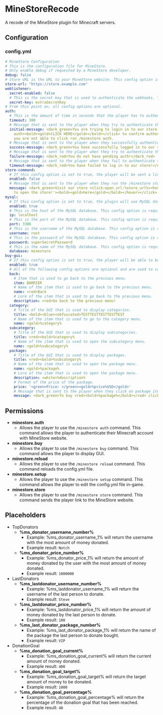 # MineStoreRecode
A recode of the MineStore plugin for Minecraft servers.
## Configuration
### config.yml
```yaml
# MineStore Configuration
# This is the configuration file for MineStore.
# Only enable debug if requested by a MineStore developer. 
debug: false
# Store URL is the URL to your MineStore website. This config option is required.
store-url: "https://store.example.com"
weblistener:
  secret-enabled: false
  # This is the secret key that is used to authenticate the webhooks. This config option is required if secret-enabled is set to true.
  secret-key: extraSecretKey
# From this point on, all config options are optional.
auth:
  # This is the amount of time in seconds that the player has to authenticate their Minecraft account with MineStore website.
  timeout: 300
  # Message that is sent to the player when they try to authenticate their Minecraft account with MineStore website.
  initial-message: <dark_green>You are trying to login in to our store. <click:run_command:/ms
    auth><bold><gold>CLICK HERE</gold></bold></click> to confirm authorization! If
    you are not able to click run /minestore auth.
  # Message that is sent to the player when they successfully authenticate their Minecraft account with MineStore website.
  success-message: <dark_green>You have successfully logged in to our store!</dark_green>
  # Message that is sent to the player when they try to authenticate their Minecraft account with MineStore website but they do not have a pending auth.
  failure-message: <dark_red>You do not have pending auth!</dark_red>
  # Message that is sent to the player when they fail to authenticate their Minecraft account with MineStore website due to timeout.
  timeout-message: <dark_red>You have failed to log in to our store!</dark_red>
store-command:
  # If this config option is set to true, the player will be sent a link to the MineStore website when they run the /minestore store command.
  enabled: false
  # Message that is sent to the player when they run the /minestore store command.
  message: <dark_green>Visit our store <click:open_url:%store_url%><hover:show_text:'<gold>Click
    to open the store!'><bold><gold>here</gold></bold></hover></click>!</dark_green>
mysql:
  # If this config option is set to true, the plugin will use MySQL database to store data.
  enabled: true
  # This is the host of the MySQL database. This config option is required if MySQL is enabled.
  ip: localhost
  # This is the port of the MySQL database. This config option is required if MySQL is enabled.
  port: 3306
  # This is the username of the MySQL database. This config option is required if MySQL is enabled.
  username: root
  # This is the password of the MySQL database. This config option is required if MySQL is enabled.
  password: superSecretPassword
  # This is the name of the MySQL database. This config option is required if MySQL is enabled.
  database: minestore
buy-gui:
  # If this config option is set to true, the player will be able to buy packages from the GUI.
  enabled: true
  # All of the following config options are optional and are used to customize the GUI.
  back:
    # Item that is used to go back to the previous menu.
    item: BARRIER
    # Name of the item that is used to go back to the previous menu.
    name: <red>Back
    # Lore of the item that is used to go back to the previous menu.
    description: <red>Go back to the previous menu!
  category:
    # Title of the GUI that is used to display categories.
    title: <bold><blue><obfuscated>TESTTESTTESTTESTTEST
    # Name of the item that is used to go to the category menu.
    name: <gold>%category%
  subcategory:
    # Title of the GUI that is used to display subcategories.
    title: <red><bold>%category%
    # Name of the item that is used to open the subcategory menu.
    name: <gold>%subcategory%
  package:
    # Title of the GUI that is used to display packages.
    title: <red><bold>%subcategory%
    # Name of the item that is used to open the package menu.
    name: <gold>%package%
    # Lore of the item that is used to open the package menu.
    description: <white>%description%
    # Format of the price of the package.
    price: '<green>Price: </green><gold>%price%USD</gold>'
    # Message that is sent to the player when they click on package item.
    message: <dark_green>To buy <red><bold>%package%</bold></red> click <click:open_url:%buy_url%><bold><gold>HERE</gold></bold></click>!
```
## Permissions
- **minestore.auth**
  - Allows the player to use the `/minestore auth` command. This command allows the player to authenticate their Minecraft account with MineStore website.
- **minestore.buy**
  - Allows the player to use the `/minestore buy` command. This command allows the player to display GUI.
- **minestore.reload**
  - Allows the player to use the `/minestore reload` command. This command reloads the config.yml file.
- **minestore.setup**
  - Allows the player to use the `/minestore setup` command. This command allows the player to edit the config.yml file in-game.
- **minestore.store**
  - Allows the player to use the `/minestore store` command. This command sends the player link to the MineStore website.
## Placeholders
- TopDonators
  - **%ms_donator_username_number%**
    - Example: %ms_donator_username_1% will return the username with the most amount of money donated.
    - Example result: `Notch`
  - **%ms_donator_price_number%**
    - Example: %ms_donator_price_1% will return the amount of money donated by the user with the most amount of money donated.
    - Example result: `1000000`
- LastDonators
  - **%ms_lastdonator_username_number%**
    - Example: %ms_lastdonator_username_1% will return the username of the last person to donate.
    - Example result: `Steve`
  - **%ms_lastdonator_price_number%**
    - Example: %ms_lastdonator_price_1% will return the amount of money donated by the last person to donate.
    - Example result: `100`
  - **%ms_last_donator_package_number%**
    - Example: %ms_last_donator_package_1% will return the name of the package the last person to donate bought.
    - Example result: `VIP`
- DonationGoal
  - **%ms_donation_goal_current%**
    - Example: %ms_donation_goal_current% will return the current amount of money donated.
    - Example result: `400`
  - **%ms_donation_goal_target%**
    - Example: %ms_donation_goal_target% will return the target amount of money to be donated.
    - Example result: `1000`
  - **%ms_donation_goal_percentage%**
    - Example: %ms_donation_goal_percentage% will return the percentage of the donation goal that has been reached.
    - Example result: `40`
  
